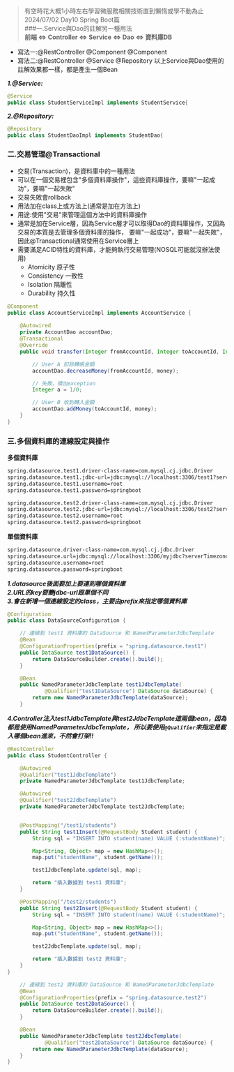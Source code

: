 >有空時花大概1小時左右學習微服務相關技術直到懶惰或學不動為止 2024/07/02 Day10 Spring Boot篇  
###一.Service與Dao的註解另一種用法  
**前端 <=> Controller <=> Service <=> Dao <=> 資料庫DB**  
- 寫法一:@RestController @Component @Component
- 寫法二:@RestController @Service   @Repository
以上Service與Dao使用的註解效果都一樣，都是產生一個Bean  

***1.@Service:***  
```java
@Service
public class StudentServiceImpl implements StudentService{
```
***2.@Repository:***  
```java
@Repository
public class StudentDaoImpl implements StudentDao{
```
### 二.交易管理@Transactional  
- 交易(Transaction)，是資料庫中的一種用法
- 可以在一個交易裡包含"多個資料庫操作"，這些資料庫操作，要嘛"一起成功"，要嘛"一起失敗"
- 交易失敗會rollback
- 用法加在class上或方法上(通常是加在方法上)
- 用途:使用"交易"來管理這個方法中的資料庫操作
- 通常是加在Service層，因為Service層才可以取得Dao的資料庫操作，又因為交易的本質是去管理多個資料庫的操作，
  要嘛"一起成功"，要嘛"一起失敗"，因此@Transactional通常使用在Service層上
- 需要滿足ACID特性的資料庫，才能夠執行交易管理(NOSQL可能就沒辦法使用)
  - Atomicity 原子性
  - Consistency 一致性
  - Isolation 隔離性
  - Durability 持久性
```java
@Component
public class AccountServiceImpl implements AccountService {
    
    @Autowired
    private AccountDao accountDao;
    @Transactional
    @Override
    public void transfer(Integer fromAccountId, Integer toAccountId, Integer money) {

        // User A 扣除轉帳金額
        accountDao.decreaseMoney(fromAccountId, money);

        // 失敗，噴出exception
        Integer a = 1/0;

        // User B 收到轉入金額
        accountDao.addMoney(toAccountId, money);
    }
}
```
### 三.多個資料庫的連線設定與操作  
**多個資料庫**
```html
spring.datasource.test1.driver-class-name=com.mysql.cj.jdbc.Driver
spring.datasource.test1.jdbc-url=jdbc:mysql://localhost:3306/test1?serverTimezone=Asia/Taipei&characterEncoding=utf-8
spring.datasource.test1.username=root
spring.datasource.test1.password=springboot

spring.datasource.test2.driver-class-name=com.mysql.cj.jdbc.Driver
spring.datasource.test2.jdbc-url=jdbc:mysql://localhost:3306/test2?serverTimezone=Asia/Taipei&characterEncoding=utf-8
spring.datasource.test2.username=root
spring.datasource.test2.password=springboot
```
**單個資料庫**
```html
spring.datasource.driver-class-name=com.mysql.cj.jdbc.Driver
spring.datasource.url=jdbc:mysql://localhost:3306/myjdbc?serverTimezone=Asia/Taipei&characterEncoding=utf-8
spring.datasource.username=root
spring.datasource.password=springboot
```
***1.datasource後面要加上要連到哪個資料庫***  
***2.URL的key要變jdbc-url跟單個不同***  
***3.會在新增一個連線設定的class，主要由prefix來指定哪個資料庫***  
```java
@Configuration
public class DataSourceConfiguration {

    // 連線到 test1 資料庫的 DataSource 和 NamedParameterJdbcTemplate
    @Bean
    @ConfigurationProperties(prefix = "spring.datasource.test1")
    public DataSource test1DataSource() {
        return DataSourceBuilder.create().build();
    }

    @Bean
    public NamedParameterJdbcTemplate test1JdbcTemplate(
            @Qualifier("test1DataSource") DataSource dataSource) {
        return new NamedParameterJdbcTemplate(dataSource);
    }
```  
***4.Controller注入test1JdbcTemplate與test2JdbcTemplate這兩個bean，因為都是使用NamedParameterJdbcTemplate，
所以要使用`@Qualifier`來指定是載入哪個bean進來，不然會打架!!***  
```java
@RestController
public class StudentController {

    @Autowired
    @Qualifier("test1JdbcTemplate")
    private NamedParameterJdbcTemplate test1JdbcTemplate;

    @Autowired
    @Qualifier("test2JdbcTemplate")
    private NamedParameterJdbcTemplate test2JdbcTemplate;


    @PostMapping("/test1/students")
    public String test1Insert(@RequestBody Student student) {
        String sql = "INSERT INTO student(name) VALUE (:studentName)";

        Map<String, Object> map = new HashMap<>();
        map.put("studentName", student.getName());

        test1JdbcTemplate.update(sql, map);

        return "插入數據到 test1 資料庫";
    }

    @PostMapping("/test2/students")
    public String test2Insert(@RequestBody Student student) {
        String sql = "INSERT INTO student(name) VALUE (:studentName)";

        Map<String, Object> map = new HashMap<>();
        map.put("studentName", student.getName());

        test2JdbcTemplate.update(sql, map);

        return "插入數據到 test2 資料庫";
    }
}

    // 連線到 test2 資料庫的 DataSource 和 NamedParameterJdbcTemplate
    @Bean
    @ConfigurationProperties(prefix = "spring.datasource.test2")
    public DataSource test2DataSource() {
        return DataSourceBuilder.create().build();
    }

    @Bean
    public NamedParameterJdbcTemplate test2JdbcTemplate(
            @Qualifier("test2DataSource") DataSource dataSource) {
        return new NamedParameterJdbcTemplate(dataSource);
    }
}
```
